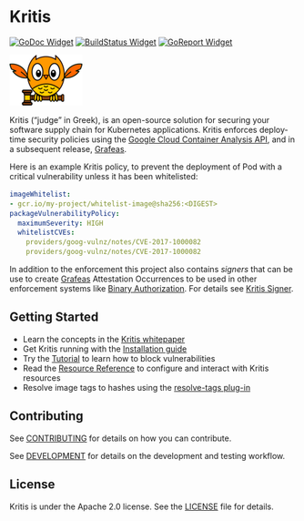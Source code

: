# Kritis

[![GoDoc Widget]][GoDoc]
[![BuildStatus Widget]][BuildStatus Result]
[![GoReport Widget]][GoReport Status]

[GoDoc]: https://godoc.org/github.com/grafeas/kritis
[GoDoc Widget]: https://godoc.org/github.com/grafeas/kritis?status.svg

[BuildStatus Result]: https://travis-ci.org/grafeas/kritis
[BuildStatus Widget]: https://travis-ci.org/grafeas/kritis.svg?branch=master

[GoReport Status]: https://goreportcard.com/report/github.com/grafeas/kritis
[GoReport Widget]: https://goreportcard.com/badge/github.com/grafeas/kritis


![Kritis logo](logo/logo-128.png)

Kritis (“judge” in Greek), is an open-source solution for securing your software supply chain for Kubernetes applications. Kritis enforces deploy-time security policies using the [Google Cloud Container Analysis API](https://cloud.google.com/container-analysis/api/reference/rest/), and in a subsequent release, [Grafeas](https://github.com/grafeas/grafeas).

Here is an example Kritis policy, to prevent the deployment of Pod with a critical vulnerability unless it has been whitelisted:

```yaml
imageWhitelist:
- gcr.io/my-project/whitelist-image@sha256:<DIGEST>
packageVulnerabilityPolicy:
  maximumSeverity: HIGH
  whitelistCVEs:
    providers/goog-vulnz/notes/CVE-2017-1000082
    providers/goog-vulnz/notes/CVE-2017-1000082
```

In addition to the enforcement this project also contains *signers* that can be
use to create [Grafeas](https://github.com/grafeas/grafeas) Attestation
Occurrences to be used in other enforcement systems like [Binary
Authorization](https://cloud.google.com/binary-authorization/).  For details see
[Kritis Signer](signer_install.md).

## Getting Started

* Learn the concepts in the [Kritis whitepaper](https://github.com/Grafeas/Grafeas/blob/master/case-studies/binary-authorization.md)
* Get Kritis running with the [Installation guide](install.md)
* Try the [Tutorial](tutorial.md) to learn how to block vulnerabilities
* Read the [Resource Reference](resources.md) to configure and interact with Kritis resources
* Resolve image tags to hashes using the [resolve-tags plug-in](https://github.com/grafeas/kritis/blob/master/cmd/kritis/kubectl/plugins/resolve/README.md)

## Contributing

See [CONTRIBUTING](CONTRIBUTING.md) for details on how you can contribute.

See [DEVELOPMENT](DEVELOPMENT.md) for details on the  development and testing workflow.

## License

Kritis is under the Apache 2.0 license. See the [LICENSE](LICENSE) file for details.
